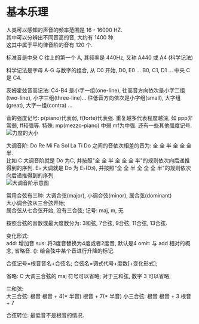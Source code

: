 基本乐理
==========



人类可以感知的声音的频率范围是 16 - 16000 HZ.   
其中可以分辨出不同音高的音, 大约有 1400 种.   
这其中属于平均律音阶的音有 120 个.
   
标准音是中央 C 往上的第一个 A, 其频率是 440Hz, 又称 A440 或 A4 (科学记法)

科学记法是字母 A-G 与数字的组合, 从 C0 开始, D0, E0 ... B0, C1, D1 ...  中央 C 是 C4.

亥姆霍兹音高记法: C4-B4 是小字一组(one-line), 往高音方向依次是小字二组(two-line), 小字三组(three-line)... 往低音方向依次是小字组(small), 大字组(great), 大字一组(contra) ...

音的强度记号: p(piano)代表弱, f(forte)代表强. 重复越多代表程度越深, 如 ppp非常弱, ff较强等. 特殊: mp(mezzo-piano) 中弱 mf为中强. 还有一些其他强度记号.
 ![力度的大小](https://upload.wikimedia.org/wikipedia/commons/thumb/7/7a/Dynamic%27s_Note_Velocity.svg/640px-Dynamic%27s_Note_Velocity.svg.png)
 
 

大调音阶: Do Re Mi Fa Sol La Ti Do 之间的音依次相差的音为: 全 全 半 全 全 全 半.    
 比如 C 大调音阶就是 Do 为C, 并按照"全 全 半 全 全 全 半"的规则依次向后递推得到的序列.
 E♭ 大调就是 Do 为 E♭(D♯), 并按照"全 全 半 全 全 全 半"的规则依次向后递推得到的序列.    
![大调音阶示意图](https://upload.wikimedia.org/wikipedia/en/thumb/1/18/MajorScales.svg/836px-MajorScales.svg.png)
 


常用合弦有三种: 大调合弦(major), 小调合弦(minor), 属合弦(dominant)   
大小调合弦从三合弦开始;    
属合弦从七合弦开始, 没有三合弦;
记号: maj, m, 无

按照合弦的音数或最大度数分为: 3和弦, 7合弦, 9合弦, 11合弦, 13合弦.

变化形式:    
add: 增加音
sus: 将3度音替换为4度或者2度音, 默认是4
omit: 与 add 相对的概念, 省略音.
(): 给合弦中某个音进行升降的标记.

合弦记号=根音音名+合弦名;  合弦名=调式代号+度数[+变化形式];
 
省略: C 大调三合弦的 maj 符号可以省略;   对于三和弦, 数字 3 可以省略; 


三和弦:   
大三合弦:       根音      根音 + 4(* 半音)   根音 + 7(* 半音)
小三合弦:       根音      根音 + 3          根音 + 7



合弦转位: 最低音不是根音的情况. 
